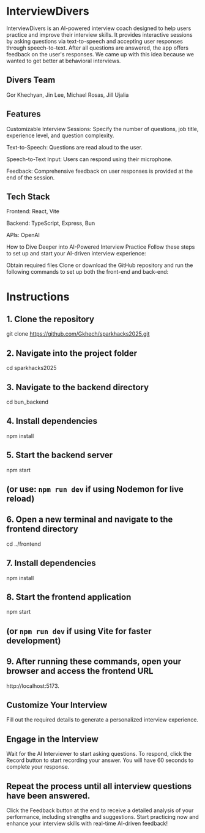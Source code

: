 # InterviewDivers

InterviewDivers is an AI-powered interview coach designed to help users practice and improve their interview skills. It provides interactive sessions by asking questions via text-to-speech and accepting user responses through speech-to-text. After all questions are answered, the app offers feedback on the user's responses. We came up with this idea because we wanted to get better at behavioral interviews.

## Divers Team
Gor Khechyan, Jin Lee, Michael Rosas, Jill Ujalia

## Features

Customizable Interview Sessions: Specify the number of questions, job title, experience level, and question complexity.

Text-to-Speech: Questions are read aloud to the user.

Speech-to-Text Input: Users can respond using their microphone.

Feedback: Comprehensive feedback on user responses is provided at the end of the session.

## Tech Stack

Frontend: React, Vite

Backend: TypeScript, Express, Bun

APIs: OpenAI

How to Dive Deeper into AI-Powered Interview Practice
Follow these steps to set up and start your AI-driven interview experience:

Obtain required files
Clone or download the GitHub repository and run the following commands to set up both the front-end and back-end:

# Instructions
## 1. Clone the repository
git clone https://github.com/Gkhech/sparkhacks2025.git

## 2. Navigate into the project folder
cd sparkhacks2025

## 3. Navigate to the backend directory
cd bun_backend  

## 4. Install dependencies
npm install  

## 5. Start the backend server  
npm start  
## (or use: `npm run dev` if using Nodemon for live reload)

## 6. Open a new terminal and navigate to the frontend directory
cd ../frontend  

## 7. Install dependencies
npm install  

## 8. Start the frontend application  
npm start  
## (or `npm run dev` if using Vite for faster development)

## 9. After running these commands, open your browser and access the frontend URL
http://localhost:5173.

## Customize Your Interview
Fill out the required details to generate a personalized interview experience.

## Engage in the Interview
Wait for the AI Interviewer to start asking questions.
To respond, click the Record button to start recording your answer.
You will have 60 seconds to complete your response.

## Repeat the process until all interview questions have been answered.
Click the Feedback button at the end to receive a detailed analysis of your performance, including strengths and suggestions.
Start practicing now and enhance your interview skills with real-time AI-driven feedback!
